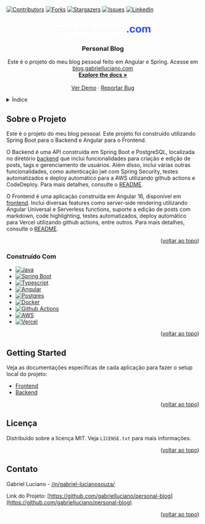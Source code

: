 <!-- Improved compatibility of voltar ao topo link: See: https://github.com/othneildrew/Best-README-Template/pull/73 -->

<a name="readme-top"></a>

<!--
*** Thanks for checking out the Best-README-Template. If you have a suggestion
*** that would make this better, please fork the repo and create a pull request
*** or simply open an issue with the tag "enhancement".
*** Don't forget to give the project a star!
*** Thanks again! Now go create something AMAZING! :D
-->

<!-- PROJECT SHIELDS -->
<!--
*** I'm using markdown "reference style" links for readability.
*** Reference links are enclosed in brackets [ ] instead of parentheses ( ).
*** See the bottom of this document for the declaration of the reference variables
*** for contributors-url, forks-url, etc. This is an optional, concise syntax you may use.
*** https://www.markdownguide.org/basic-syntax/#reference-style-links
-->

[![Contributors][contributors-shield]][contributors-url]
[![Forks][forks-shield]][forks-url]
[![Stargazers][stars-shield]][stars-url]
[![Issues][issues-shield]][issues-url]
[![LinkedIn][linkedin-shield]][linkedin-url]

<!-- PROJECT LOGO -->
<br />
<div align="center">
  <a href="https://github.com/gabrielluciano/personal-blog">
    <img src="frontend/src/assets/gabrielluciano-logo.png" alt="Logo" width="250">
  </a>

<h3 align="center">Personal Blog</h3>

  <p align="center">
    Este é o projeto do meu blog pessoal feito em Angular e Spring. Acesse em <a href="https://blog.gabrielluciano.com" target="_blank">blog.gabrielluciano.com</a>
    <br />
    <a href="https://github.com/gabrielluciano/personal-blog"><strong>Explore the docs »</strong></a>
    <br />
    <br />
    <a href="https://blog.gabrielluciano.com">Ver Demo</a>
    ·
    <a href="https://github.com/gabrielluciano/personal-blog/issues">Reportar Bug</a>
  </p>
</div>

<!-- TABLE OF CONTENTS -->
<details>
  <summary>Índice</summary>
  <ol>
    <li>
      <a href="#sobre-o-projeto">Sobre o Projeto</a>
      <ul>
        <li><a href="#construído-com">Construído Com</a></li>
      </ul>
    </li>
    <li>
      <a href="#getting-started">Getting Started</a>
    </li>
    <li><a href="#licença">Licença</a></li>
    <li><a href="#contato">Contato</a></li>
  </ol>
</details>

<!-- ABOUT THE PROJECT -->

## Sobre o Projeto

Este é o projeto do meu blog pessoal. Este projeto foi construído utilizando Spring Boot para o Backend e Angular para o Frontend.

O Backend é uma API construída em Spring Boot e PostgreSQL, localizada no diretório <a href="https://github.com/gabrielluciano/personal-blog/tree/main/backend">backend</a> que inclui funcionalidades para criação e edição de posts, tags e gerenciamento de usuários. Além disso, inclui várias outras funcionalidades, como autenticação jwt com Spring Security, testes automatizados e deploy automático para a AWS utilizando github actions e CodeDeploy. Para mais detalhes, consulte o <a href="https://github.com/gabrielluciano/personal-blog/tree/main/backend/README.md">README</a>.

O Frontend é uma aplicação construída em Angular 16, disponível em <a href="https://github.com/gabrielluciano/personal-blog/tree/main/frontend">frontend</a>. Inclui diversas features como server-side rendering utilizando Angular Universal e Serverless functions, suporte a edição de posts com markdown, code highlighting, testes automatizados, deploy automático para Vercel utilizando github actions, entre outros. Para mais detalhes, consulte o <a href="https://github.com/gabrielluciano/personal-blog/tree/main/frontend/README.md">README</a>.

<p align="right">(<a href="#readme-top">voltar ao topo</a>)</p>

### Construído Com

- [![Java][Java]][Java-url]
- [![Spring Boot][SpringBoot]][Spring-url]
- [![Typescript][Typescript]][Typescript-url]
- [![Angular][Angular.io]][Angular-url]
- [![Postgres][Postgres]][Postgres-url]
- [![Docker][Docker]][Docker-url]
- [![Github Actions][GithubActions]][GithubActions-url]
- [![AWS][AWS]][Aws-url]
- [![Vercel][Vercel]][Vercel-url]

<p align="right">(<a href="#readme-top">voltar ao topo</a>)</p>

<!-- GETTING STARTED -->

## Getting Started

Veja as documentações específicas de cada aplicação para fazer o setup local do projeto:

- [Frontend](https://github.com/gabrielluciano/personal-blog/tree/main/frontend)
- [Backend](https://github.com/gabrielluciano/personal-blog/tree/main/backend)

<p align="right">(<a href="#readme-top">voltar ao topo</a>)</p>

<!-- LICENSE -->

## Licença

Distribuído sobre a licença MIT. Veja `LICENSE.txt` para mais informações.

<p align="right">(<a href="#readme-top">voltar ao topo</a>)</p>

<!-- CONTACT -->

## Contato

Gabriel Luciano - [/in/gabriel-lucianosouza/](https://linkedin.com/in/gabriel-lucianosouza)

Link do Projeto: [https://github.com/gabrielluciano/personal-blog](https://github.com/gabrielluciano/personal-blog)

<p align="right">(<a href="#readme-top">voltar ao topo</a>)</p>

<!-- MARKDOWN LINKS & IMAGES -->
<!-- https://www.markdownguide.org/basic-syntax/#reference-style-links -->

[contributors-shield]: https://img.shields.io/github/contributors/gabrielluciano/personal-blog.svg?style=for-the-badge
[contributors-url]: https://github.com/gabrielluciano/personal-blog/graphs/contributors
[forks-shield]: https://img.shields.io/github/forks/gabrielluciano/personal-blog.svg?style=for-the-badge
[forks-url]: https://github.com/gabrielluciano/personal-blog/network/members
[stars-shield]: https://img.shields.io/github/stars/gabrielluciano/personal-blog.svg?style=for-the-badge
[stars-url]: https://github.com/gabrielluciano/personal-blog/stargazers
[issues-shield]: https://img.shields.io/github/issues/gabrielluciano/personal-blog.svg?style=for-the-badge
[issues-url]: https://github.com/gabrielluciano/personal-blog/issues
[license-shield]: https://img.shields.io/github/license/gabrielluciano/personal-blog.svg?style=for-the-badge
[license-url]: https://github.com/gabrielluciano/personal-blog/blob/master/LICENSE.txt
[linkedin-shield]: https://img.shields.io/badge/-LinkedIn-black.svg?style=for-the-badge&logo=linkedin&colorB=555
[linkedin-url]: https://linkedin.com/in/gabriel-lucianosouza
[Java]: https://img.shields.io/badge/Java-ED8B00?style=for-the-badge&logo=openjdk&logoColor=white
[Java-url]: https://www.java.com/
[SpringBoot]: https://img.shields.io/badge/Spring-6DB33F?style=for-the-badge&logo=spring&logoColor=white
[Spring-url]: https://spring.io/projects/spring-boot
[Typescript]: https://img.shields.io/badge/TypeScript-007ACC?style=for-the-badge&logo=typescript&logoColor=white
[Typescript-url]: https://www.typescriptlang.org/
[Angular.io]: https://img.shields.io/badge/Angular-DD0031?style=for-the-badge&logo=angular&logoColor=white
[Angular-url]: https://angular.io/
[Postgres]: https://img.shields.io/badge/PostgreSQL-316192?style=for-the-badge&logo=postgresql&logoColor=white
[Postgres-url]: https://www.postgresql.org/
[Docker]: https://img.shields.io/badge/docker-%230db7ed.svg?style=for-the-badge&logo=docker&logoColor=white
[Docker-url]: https://www.docker.com/
[GithubActions]: https://img.shields.io/badge/GitHub_Actions-2088FF?style=for-the-badge&logo=github-actions&logoColor=white
[GithubActions-url]: https://github.com/features/actions
[AWS]: https://img.shields.io/badge/Amazon_AWS-FF9900?style=for-the-badge&logo=amazonaws&logoColor=whit
[Aws-url]: https://aws.amazon.com/
[Vercel]: https://img.shields.io/badge/Vercel-000000?style=for-the-badge&logo=vercel&logoColor=white
[Vercel-url]: https://vercel.com/
